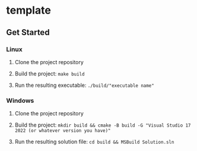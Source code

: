 # template

## Get Started

### Linux

1. Clone the project repository

2. Build the project: `make build`

3. Run the resulting executable: `./build/"executable name"`

### Windows

1. Clone the project repository

2. Build the project: `mkdir build && cmake -B build -G "Visual Studio 17 2022 (or whatever version you have)" `

3. Run the resulting solution file: `cd build && MSBuild Solution.sln`

